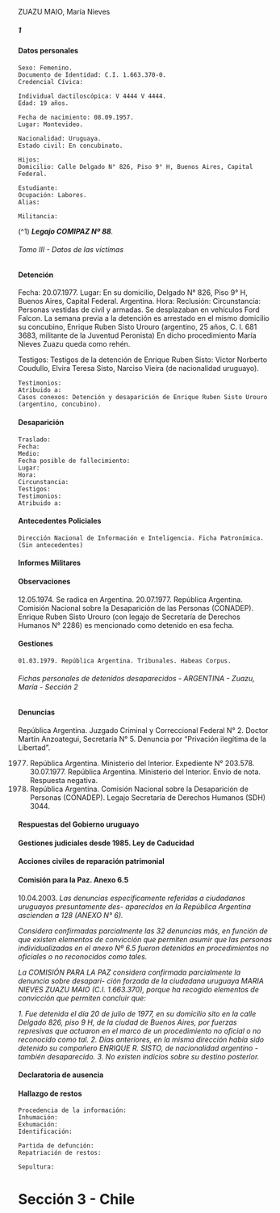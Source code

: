 ZUAZU MAIO, María Nieves

##### 1

#### Datos personales

```
Sexo: Femenino.
Documento de Identidad: C.I. 1.663.370-0.
Credencial Cívica:
```
```
Individual dactiloscópica: V 4444 V 4444.
Edad: 19 años.
```
```
Fecha de nacimiento: 08.09.1957.
Lugar: Montevideo.
```
```
Nacionalidad: Uruguaya.
Estado civil: En concubinato.
```
```
Hijos:
Domicilio: Calle Delgado N° 826, Piso 9° H, Buenos Aires, Capital Federal.
```
```
Estudiante:
Ocupación: Labores.
Alias:
```
```
Militancia:
```
(^1) **_Legajo COMIPAZ Nº 88_**_._


###### Tomo III - Datos de las víctimas

#### Detención

Fecha: 20.07.1977.
Lugar: En su domicilio, Delgado N° 826, Piso 9° H, Buenos Aires, Capital Federal. Argentina.
Hora:
Reclusión:
Circunstancia: Personas vestidas de civil y armadas. Se desplazaban en vehículos Ford Falcon. La
semana previa a la detención es arrestado en el mismo domicilio su concubino, Enrique Ruben Sisto
Urouro (argentino, 25 años, C. I. 681 3683, militante de la Juventud Peronista) En dicho procedimiento
María Nieves Zuazu queda como rehén.

Testigos: Testigos de la detención de Enrique Ruben Sisto: Victor Norberto Coudullo, Elvira Teresa
Sisto, Narciso Vieira (de nacionalidad uruguayo).

```
Testimonios:
Atribuido a:
Casos conexos: Detención y desaparición de Enrique Ruben Sisto Urouro (argentino, concubino).
```
#### Desaparición

```
Traslado:
Fecha:
Medio:
Fecha posible de fallecimiento:
Lugar:
Hora:
Circunstancia:
Testigos:
Testimonios:
Atribuido a:
```
#### Antecedentes Policiales

```
Dirección Nacional de Información e Inteligencia. Ficha Patronímica.
(Sin antecedentes)
```
#### Informes Militares

#### Observaciones

12.05.1974. Se radica en Argentina.
20.07.1977. República Argentina. Comisión Nacional sobre la Desaparición de las Personas
(CONADEP). Enrique Ruben Sisto Urouro (con legajo de Secretaría de Derechos Humanos N° 2286)
es mencionado como detenido en esa fecha.

#### Gestiones

```
01.03.1979. República Argentina. Tribunales. Habeas Corpus.
```

###### Fichas personales de detenidos desaparecidos - ARGENTINA - Zuazu, María - Sección 2

#### Denuncias

República Argentina. Juzgado Criminal y Correccional Federal N° 2. Doctor Martín Anzoategui,
Secretaría N° 5. Denuncia por “Privación ilegítima de la Libertad”.

1977. República Argentina. Ministerio del Interior. Expediente N° 203.578.
30.07.1977. República Argentina. Ministerio del Interior. Envío de nota. Respuesta negativa.
1984. República Argentina. Comisión Nacional sobre la Desaparición de Personas (CONADEP).
Legajo Secretaría de Derechos Humanos (SDH) 3044.

#### Respuestas del Gobierno uruguayo

#### Gestiones judiciales desde 1985. Ley de Caducidad

#### Acciones civiles de reparación patrimonial

#### Comisión para la Paz. Anexo 6.5

10.04.2003. _Las denuncias específicamente referidas a ciudadanos uruguayos presuntamente des-
aparecidos en la República Argentina ascienden a 128 (ANEXO N° 6)._

_Considera confirmadas parcialmente las 32 denuncias más, en función de que existen elementos
de convicción que permiten asumir que las personas individualizadas en el anexo Nº 6.5 fueron
detenidas en procedimientos no oficiales o no reconocidos como tales._

_La COMISIÓN PARA LA PAZ considera confirmada parcialmente la denuncia sobre desapari-
ción forzada de la ciudadana uruguaya MARIA NIEVES ZUAZU MAIO (C.I. 1.663.370), porque ha
recogido elementos de convicción que permiten concluir que:_

_1. Fue detenida el día 20 de julio de 1977, en su domicilio sito en la calle Delgado 826, piso 9 H,
de la ciudad de Buenos Aires, por fuerzas represivas que actuaron en el marco de un procedimiento
no oficial o no reconocido como tal.
2. Días anteriores, en la misma dirección había sido detenido su compañero ENRIQUE R. SISTO,
de nacionalidad argentino - también desaparecido.
3. No existen indicios sobre su destino posterior._

#### Declaratoria de ausencia

#### Hallazgo de restos

```
Procedencia de la información:
Inhumación:
Exhumación:
Identificación:
```
```
Partida de defunción:
Repatriación de restos:
```
```
Sepultura:
```


# Sección 3 - Chile

